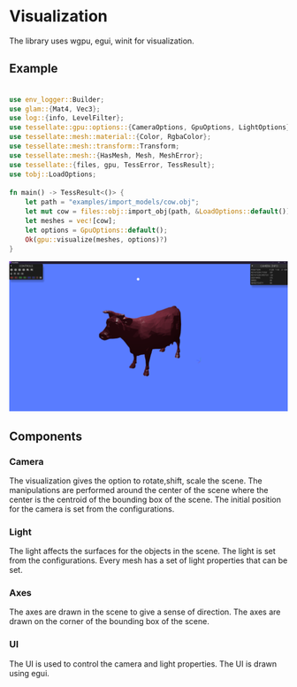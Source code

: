 # Visualization

The library uses wgpu, egui, winit for visualization.

## Example

```rust

use env_logger::Builder;
use glam::{Mat4, Vec3};
use log::{info, LevelFilter};
use tessellate::gpu::options::{CameraOptions, GpuOptions, LightOptions};
use tessellate::mesh::material::{Color, RgbaColor};
use tessellate::mesh::transform::Transform;
use tessellate::mesh::{HasMesh, Mesh, MeshError};
use tessellate::{files, gpu, TessError, TessResult};
use tobj::LoadOptions;

fn main() -> TessResult<()> {
    let path = "examples/import_models/cow.obj";
    let mut cow = files::obj::import_obj(path, &LoadOptions::default())?;
    let meshes = vec![cow];
    let options = GpuOptions::default();
    Ok(gpu::visualize(meshes, options)?)
}


```
<img src="cow.png" alt="Example"/>


## Components

### Camera
The visualization gives the option to rotate,shift, scale the scene. The manipulations are performed 
around the center of the scene where the center is the centroid of the bounding box of the scene.
The initial position for the camera is set from the configurations.

### Light
The light affects the surfaces for the objects in the scene. The light is set from the configurations.
Every mesh has a set of light properties that can be set.

### Axes
The axes are drawn in the scene to give a sense of direction. The axes are drawn on the corner 
of the bounding box of the scene.

### UI
The UI is used to control the camera and light properties. The UI is drawn using egui.

